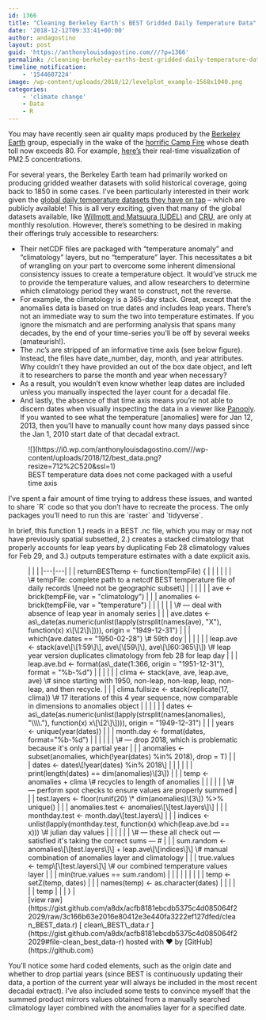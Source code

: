 ```yaml
---
id: 1366
title: "Cleaning Berkeley Earth's BEST Gridded Daily Temperature Data"
date: '2018-12-12T09:33:41+00:00'
author: andagostino
layout: post
guid: 'https://anthonylouisdagostino.com///?p=1366'
permalink: /cleaning-berkeley-earths-best-gridded-daily-temperature-data/
timeline_notification:
    - '1544607224'
image: /wp-content/uploads/2018/12/levelplot_example-1568x1040.png
categories:
    - 'climate change'
    - Data
    - R
---
```


You may have recently seen air quality maps produced by the [Berkeley Earth](http://berkeleyearth.org/) group, especially in the wake of the [horrific Camp Fire](https://www.sfgate.com/california-wildfires/article/Camp-Fire-Death-toll-rises-to-86-after-13458956.php) whose death toll now exceeds 80. For example, [here’s](http://berkeleyearth.org/air-quality-real-time-map/) their real-time visualization of PM2.5 concentrations.

 For several years, the Berkeley Earth team had primarily worked on producing gridded weather datasets with solid historical coverage, going back to 1850 in some cases. I’ve been particularly interested in their work given the [global daily temperature datasets they have on tap](http://berkeleyearth.org/data/) – which are publicly available! This is all very exciting, given that many of the global datasets available, like [Willmott and Matsuura (UDEL)](https://www.esrl.noaa.gov/psd/data/gridded/data.UDel_AirT_Precip.html) and [CRU](https://crudata.uea.ac.uk/cru/data/hrg/), are only at monthly resolution. However, there’s something to be desired in making their offerings truly accessible to researchers:

- Their netCDF files are packaged with “temperature anomaly” and “climatology” layers, but no “temperature” layer. This necessitates a bit of wrangling on your part to overcome some inherent dimensional consistency issues to create a temperature object. It would’ve struck me to provide the temperature values, and allow researchers to determine which climatology period they want to construct, not the reverse.
- For example, the climatology is a 365-day stack. Great, except that the anomalies data is based on true dates and includes leap years. There’s not an immediate way to sum the two into temperature estimates. If you ignore the mismatch and are performing analysis that spans many decades, by the end of your time-series you’ll be off by several weeks (amateurish!).
- The .nc’s are stripped of an informative time axis (see below figure). Instead, the files have date\_number, day, month, and year attributes. Why couldn’t they have provided an out of the box date object, and left it to researchers to parse the month and year when necessary?
- As a result, you wouldn’t even know whether leap dates are included unless you manually inspected the layer count for a decadal file.
- And lastly, the absence of that time axis means you’re not able to discern dates when visually inspecting the data in a viewer like [Panoply](https://www.giss.nasa.gov/tools/panoply/download/). If you wanted to see what the temperature \[anomalies\] were for Jan 12, 2013, then you’ll have to manually count how many days passed since the Jan 1, 2010 start date of that decadal extract.

<figure class="wp-block-image">![](https://i0.wp.com/anthonylouisdagostino.com///wp-content/uploads/2018/12/best_data.png?resize=712%2C520&ssl=1)<figcaption>BEST temperature data does not come packaged with a useful time axis  
</figcaption></figure>I’ve spent a fair amount of time trying to address these issues, and wanted to share `R` code so that you don’t have to recreate the process. The only packages you’ll need to run this are `raster` and `tidyverse`.

In brief, this function 1.) reads in a BEST .nc file, which you may or may not have previously spatial subsetted, 2.) creates a stacked climatology that properly accounts for leap years by duplicating Feb 28 climatology values for Feb 29, and 3.) outputs temperature estimates with a date explicit axis.

<figure class="wp-block-embed is-type-rich"><div class="wp-block-embed__wrapper"><style>.gist table { margin-bottom: 0; }</style><div class="gist" id="gist93531237" style="tab-size: 8"><div class="gist-file" translate="no"><div class="gist-data"><div class="js-gist-file-update-container js-task-list-container file-box"><div class="file my-2" id="file-clean_best_data-r"><div class="Box-body p-0 blob-wrapper data type-r  " itemprop="text"><div class="js-check-bidi js-blob-code-container blob-code-content"> <template class="js-file-alert-template"><div class="flash flash-warn flash-full d-flex flex-items-center" data-view-component="true"> <svg aria-hidden="true" class="octicon octicon-alert" data-view-component="true" height="16" version="1.1" viewbox="0 0 16 16" width="16"> <path d="M8.22 1.754a.25.25 0 00-.44 0L1.698 13.132a.25.25 0 00.22.368h12.164a.25.25 0 00.22-.368L8.22 1.754zm-1.763-.707c.659-1.234 2.427-1.234 3.086 0l6.082 11.378A1.75 1.75 0 0114.082 15H1.918a1.75 1.75 0 01-1.543-2.575L6.457 1.047zM9 11a1 1 0 11-2 0 1 1 0 012 0zm-.25-5.25a.75.75 0 00-1.5 0v2.5a.75.75 0 001.5 0v-2.5z" fill-rule="evenodd"></path></svg> <span> This file contains bidirectional Unicode text that may be interpreted or compiled differently than what appears below. To review, open the file in an editor that reveals hidden Unicode characters. [Learn more about bidirectional Unicode characters](https://github.co/hiddenchars) </span><div class="flash-action" data-view-component="true"> [ Show hidden characters ](<{{ revealButtonHref }}>)</div></div></template><template class="js-line-alert-template"> <span aria-label="This line has hidden Unicode characters" class="line-alert tooltipped tooltipped-e" data-view-component="true"> <svg aria-hidden="true" class="octicon octicon-alert" data-view-component="true" height="16" version="1.1" viewbox="0 0 16 16" width="16"> <path d="M8.22 1.754a.25.25 0 00-.44 0L1.698 13.132a.25.25 0 00.22.368h12.164a.25.25 0 00.22-.368L8.22 1.754zm-1.763-.707c.659-1.234 2.427-1.234 3.086 0l6.082 11.378A1.75 1.75 0 0114.082 15H1.918a1.75 1.75 0 01-1.543-2.575L6.457 1.047zM9 11a1 1 0 11-2 0 1 1 0 012 0zm-.25-5.25a.75.75 0 00-1.5 0v2.5a.75.75 0 001.5 0v-2.5z" fill-rule="evenodd"></path></svg></span></template> |  |  |
|---|---|
|  | <span class="pl-en">returnBESTtemp</span> <span class="pl-k">&lt;-</span> <span class="pl-k">function</span>(<span class="pl-smi">tempFile</span>) { |
|  |  |
|  | <span class="pl-c"><span class="pl-c">\#</span> tempFile: complete path to a netcdf BEST temperature file of daily records \[need not be geographic subset\]</span> |
|  |  |
|  | <span class="pl-smi">ave</span> <span class="pl-k">&lt;-</span> brick(<span class="pl-smi">tempFile</span>, <span class="pl-v">var</span> <span class="pl-k">=</span> <span class="pl-s"><span class="pl-pds">"</span>climatology<span class="pl-pds">"</span></span>) |
|  | <span class="pl-smi">anomalies</span> <span class="pl-k">&lt;-</span> brick(<span class="pl-smi">tempFile</span>, <span class="pl-v">var</span> <span class="pl-k">=</span> <span class="pl-s"><span class="pl-pds">"</span>temperature<span class="pl-pds">"</span></span>) |
|  |  |
|  | <span class="pl-c"><span class="pl-c">\#</span> — deal with absence of leap year in anomaly series</span> |
|  | <span class="pl-smi">ave.dates</span> <span class="pl-k">&lt;-</span> as\_date(as.numeric(unlist(lapply(strsplit(names(<span class="pl-smi">ave</span>), <span class="pl-s"><span class="pl-pds">"</span>X<span class="pl-pds">"</span></span>), <span class="pl-k">function</span>(<span class="pl-smi">x</span>) <span class="pl-smi">x</span>\[\[<span class="pl-c1">2</span>\]\]))), <span class="pl-v">origin</span> <span class="pl-k">=</span> <span class="pl-s"><span class="pl-pds">"</span>1949-12-31<span class="pl-pds">"</span></span>) |
|  | which(<span class="pl-smi">ave.dates</span> <span class="pl-k">==</span> <span class="pl-s"><span class="pl-pds">"</span>1950-02-28<span class="pl-pds">"</span></span>) <span class="pl-c"><span class="pl-c">\#</span> 59th doy</span> |
|  |  |
|  | <span class="pl-smi">leap.ave</span> <span class="pl-k">&lt;-</span> stack(<span class="pl-smi">ave</span>\[\[<span class="pl-c1">1</span><span class="pl-k">:</span><span class="pl-c1">59</span>\]\], <span class="pl-smi">ave</span>\[\[<span class="pl-c1">59</span>\]\], <span class="pl-smi">ave</span>\[\[<span class="pl-c1">60</span><span class="pl-k">:</span><span class="pl-c1">365</span>\]\]) <span class="pl-c"><span class="pl-c">\#</span> leap year version duplicates climatology from feb 28 for leap day</span> |
|  | <span class="pl-smi">leap.ave.bd</span> <span class="pl-k">&lt;-</span> format(as\_date(<span class="pl-c1">1</span><span class="pl-k">:</span><span class="pl-c1">366</span>, <span class="pl-v">origin</span> <span class="pl-k">=</span> <span class="pl-s"><span class="pl-pds">"</span>1951-12-31<span class="pl-pds">"</span></span>), <span class="pl-v">format</span> <span class="pl-k">=</span> <span class="pl-s"><span class="pl-pds">"</span>%b-%d<span class="pl-pds">"</span></span>) |
|  |  |
|  | <span class="pl-smi">clima</span> <span class="pl-k">&lt;-</span> stack(<span class="pl-smi">ave</span>, <span class="pl-smi">ave</span>, <span class="pl-smi">leap.ave</span>, <span class="pl-smi">ave</span>) <span class="pl-c"><span class="pl-c">\#</span> since starting with 1950, non-leap, non-leap, leap, non-leap, and then recycle. </span> |
|  | <span class="pl-smi">clima.fullsize</span> <span class="pl-k">&lt;-</span> stack(replicate(<span class="pl-c1">17</span>, <span class="pl-smi">clima</span>)) <span class="pl-c"><span class="pl-c">\#</span> 17 iterations of this 4 year sequence, now comparable in dimensions to anomalies object </span> |
|  |  |
|  | <span class="pl-smi">dates</span> <span class="pl-k">&lt;-</span> as\_date(as.numeric(unlist(lapply(strsplit(names(<span class="pl-smi">anomalies</span>), <span class="pl-s"><span class="pl-pds">"</span><span class="pl-cce">\\\\</span>.<span class="pl-pds">"</span></span>), <span class="pl-k">function</span>(<span class="pl-smi">x</span>) <span class="pl-smi">x</span>\[\[<span class="pl-c1">2</span>\]\]))), <span class="pl-v">origin</span> <span class="pl-k">=</span> <span class="pl-s"><span class="pl-pds">"</span>1949-12-31<span class="pl-pds">"</span></span>) |
|  | <span class="pl-smi">years</span> <span class="pl-k">&lt;-</span> unique(year(<span class="pl-smi">dates</span>)) |
|  | <span class="pl-smi">month.day</span> <span class="pl-k">&lt;-</span> format(<span class="pl-smi">dates</span>, <span class="pl-v">format</span><span class="pl-k">=</span><span class="pl-s"><span class="pl-pds">"</span>%b-%d<span class="pl-pds">"</span></span>) |
|  |  |
|  | <span class="pl-c"><span class="pl-c">\#</span> — drop 2018, which is problematic because it's only a partial year</span> |
|  | <span class="pl-smi">anomalies</span> <span class="pl-k">&lt;-</span> subset(<span class="pl-smi">anomalies</span>, which(<span class="pl-k">!</span>year(<span class="pl-smi">dates</span>) <span class="pl-k">%in%</span> <span class="pl-c1">2018</span>), <span class="pl-v">drop</span> <span class="pl-k">=</span> <span class="pl-c1">T</span>) |
|  | <span class="pl-smi">dates</span> <span class="pl-k">&lt;-</span> <span class="pl-smi">dates</span>\[<span class="pl-k">!</span>year(<span class="pl-smi">dates</span>) <span class="pl-k">%in%</span> <span class="pl-c1">2018</span>\] |
|  |  |
|  | print(length(<span class="pl-smi">dates</span>) <span class="pl-k">==</span> dim(<span class="pl-smi">anomalies</span>)\[<span class="pl-c1">3</span>\]) |
|  | <span class="pl-smi">temp</span> <span class="pl-k">&lt;-</span> <span class="pl-smi">anomalies</span> <span class="pl-k">+</span> <span class="pl-smi">clima</span> <span class="pl-c"><span class="pl-c">\#</span> recycles to length of anomalies </span> |
|  |  |
|  | <span class="pl-c"><span class="pl-c">\#</span> — perform spot checks to ensure values are properly summed </span> |
|  | <span class="pl-smi">test.layers</span> <span class="pl-k">&lt;-</span> floor(runif(<span class="pl-c1">20</span>) <span class="pl-k">\*</span> dim(<span class="pl-smi">anomalies</span>)\[<span class="pl-c1">3</span>\]) %<span class="pl-k">&gt;</span>% unique() |
|  | <span class="pl-smi">anomalies.test</span> <span class="pl-k">&lt;-</span> <span class="pl-smi">anomalies</span>\[\[<span class="pl-smi">test.layers</span>\]\] |
|  | <span class="pl-smi">monthday.test</span> <span class="pl-k">&lt;-</span> <span class="pl-smi">month.day</span>\[<span class="pl-smi">test.layers</span>\] |
|  | <span class="pl-smi">indices</span> <span class="pl-k">&lt;-</span> unlist(lapply(<span class="pl-smi">monthday.test</span>, <span class="pl-k">function</span>(<span class="pl-smi">x</span>) which(<span class="pl-smi">leap.ave.bd</span> <span class="pl-k">==</span> <span class="pl-smi">x</span>))) <span class="pl-c"><span class="pl-c">\#</span> julian day values </span> |
|  |  |
|  | <span class="pl-c"><span class="pl-c">\#</span> — these all check out — satisfied it's taking the correct sums — # </span> |
|  | <span class="pl-smi">sum.random</span> <span class="pl-k">&lt;-</span> <span class="pl-smi">anomalies</span>\[\[<span class="pl-smi">test.layers</span>\]\] <span class="pl-k">+</span> <span class="pl-smi">leap.ave</span>\[\[<span class="pl-smi">indices</span>\]\] <span class="pl-c"><span class="pl-c">\#</span> manual combination of anomalies layer and climatology</span> |
|  | <span class="pl-smi">true.values</span> <span class="pl-k">&lt;-</span> <span class="pl-smi">temp</span>\[\[<span class="pl-smi">test.layers</span>\]\] <span class="pl-c"><span class="pl-c">\#</span> our combined temperature values layer </span> |
|  | min(<span class="pl-smi">true.values</span> <span class="pl-k">==</span> <span class="pl-smi">sum.random</span>) |
|  |  |
|  |  |
|  | <span class="pl-smi">temp</span> <span class="pl-k">&lt;-</span> setZ(<span class="pl-smi">temp</span>, <span class="pl-smi">dates</span>) |
|  | names(<span class="pl-smi">temp</span>) <span class="pl-k">&lt;-</span> as.character(<span class="pl-smi">dates</span>) |
|  |  |
|  | <span class="pl-smi">temp</span> |
|  | } |

</div> </div> </div></div> </div><div class="gist-meta"> [view raw](https://gist.github.com/a8dx/acfb8181ebcdb5375c4d085064f22029/raw/3c166b63e2016e80412e3e440fa3222ef127dfed/clean_BEST_data.r) [ clean\_BEST\_data.r ](https://gist.github.com/a8dx/acfb8181ebcdb5375c4d085064f22029#file-clean_best_data-r) hosted with ❤ by [GitHub](https://github.com) </div> </div></div></div></figure>You’ll notice some hard coded elements, such as the origin date and whether to drop partial years (since BEST is continuously updating their data, a portion of the current year will always be included in the most recent decadal extract). I’ve also included some tests to convince myself that the summed product mirrors values obtained from a manually searched climatology layer combined with the anomalies layer for a specified date.
